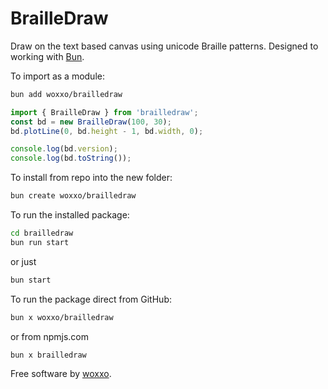 # BrailleDraw

Draw on the text based canvas using unicode Braille patterns. Designed to working with [Bun](https://github.com/oven-sh/bun).

To import as a module:
```bash
bun add woxxo/brailledraw
```
```js
import { BrailleDraw } from 'brailledraw';
const bd = new BrailleDraw(100, 30);
bd.plotLine(0, bd.height - 1, bd.width, 0);

console.log(bd.version);
console.log(bd.toString());
```


To install from repo into the new folder:
```bash
bun create woxxo/brailledraw
```


To run the installed package:
```bash
cd brailledraw
bun run start
```
or just
```bash
bun start
```


To run the package direct from GitHub:
```bash
bun x woxxo/brailledraw
```
or from npmjs.com
```bash
bun x brailledraw
```



Free software by [woxxo](https://github.com/woxxo).
